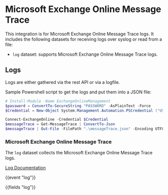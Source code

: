 # Microsoft Exchange Online Message Trace

This integration is for Microsoft Exchange Online Message Trace logs. It includes the following
datasets for receiving logs over syslog or read from a file:

- `log` dataset: supports Microsoft Exchange Online Message Trace logs.

## Logs

Logs are either gathered via the rest API or via a logfile.

Sample Powershell script to get the logs and put them into a JSON file:

```powershell
# Install-Module -Name ExchangeOnlineManagement
$password = ConvertTo-SecureString "PASSWORD" -AsPlainText -Force
$Credential = New-Object System.Management.Automation.PSCredential ("USERNAME@DOMAIN.TLD", $password)

Connect-ExchangeOnline -Credential $Credential
$messageTrace = Get-MessageTrace | ConvertTo-Json
$messageTrace | Out-File -FilePath ".\messageTrace.json" -Encoding UTF8
```

### Microsoft Exchange Online Message Trace

The `log` dataset collects the Microsoft Exchange Online Message Trace logs.

[Log Documentation](https://docs.microsoft.com/en-us/previous-versions/office/developer/o365-enterprise-developers/jj984335(v=office.15))

{{event "log"}}

{{fields "log"}}
